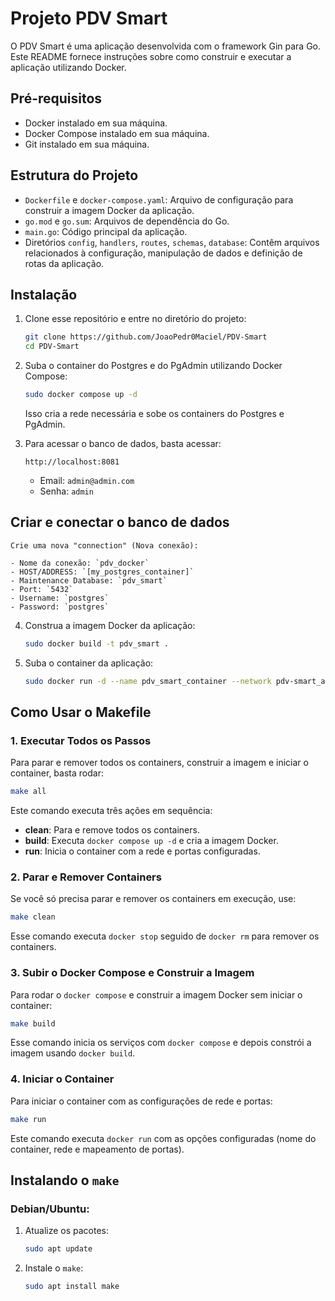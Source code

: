 # Projeto PDV Smart

O PDV Smart é uma aplicação desenvolvida com o framework Gin para Go. Este README fornece instruções sobre como construir e executar a aplicação utilizando Docker.

## Pré-requisitos
- Docker instalado em sua máquina.
- Docker Compose instalado em sua máquina.
- Git instalado em sua máquina.

## Estrutura do Projeto
- `Dockerfile` e `docker-compose.yaml`: Arquivo de configuração para construir a imagem Docker da aplicação.
- `go.mod` e `go.sum`: Arquivos de dependência do Go.
- `main.go`: Código principal da aplicação.
- Diretórios `config`, `handlers`, `routes`, `schemas`, `database`: Contêm arquivos relacionados à configuração, manipulação de dados e definição de rotas da aplicação.

## Instalação
1. Clone esse repositório e entre no diretório do projeto:

    ```bash
    git clone https://github.com/JoaoPedr0Maciel/PDV-Smart
    cd PDV-Smart
    ```

2. Suba o container do Postgres e do PgAdmin utilizando Docker Compose:

    ```bash
    sudo docker compose up -d
    ```

    Isso cria a rede necessária e sobe os containers do Postgres e PgAdmin.

3. Para acessar o banco de dados, basta acessar:

    ```text
    http://localhost:8081
    ```

    - Email: `admin@admin.com`
    - Senha: `admin`

## Criar e conectar o banco de dados
    Crie uma nova "connection" (Nova conexão):

    - Nome da conexão: `pdv_docker`
    - HOST/ADDRESS: `[my_postgres_container]`
    - Maintenance Database: `pdv_smart`
    - Port: `5432`
    - Username: `postgres`
    - Password: `postgres`

4. Construa a imagem Docker da aplicação:

    ```bash
    sudo docker build -t pdv_smart .
    ```

5. Suba o container da aplicação:

    ```bash
    sudo docker run -d --name pdv_smart_container --network pdv-smart_app-network -p 8080:8080 pdv_smart
    ```
    
## Como Usar o Makefile

### 1. Executar Todos os Passos

Para parar e remover todos os containers, construir a imagem e iniciar o container, basta rodar:

```bash
make all
```

Este comando executa três ações em sequência:
- **clean**: Para e remove todos os containers.
- **build**: Executa `docker compose up -d` e cria a imagem Docker.
- **run**: Inicia o container com a rede e portas configuradas.

### 2. Parar e Remover Containers

Se você só precisa parar e remover os containers em execução, use:

```bash
make clean
```

Esse comando executa `docker stop` seguido de `docker rm` para remover os containers.

### 3. Subir o Docker Compose e Construir a Imagem

Para rodar o `docker compose` e construir a imagem Docker sem iniciar o container:

```bash
make build
```

Esse comando inicia os serviços com `docker compose` e depois constrói a imagem usando `docker build`.

### 4. Iniciar o Container

Para iniciar o container com as configurações de rede e portas:

```bash
make run
```

Este comando executa `docker run` com as opções configuradas (nome do container, rede e mapeamento de portas).

## Instalando o `make`

### Debian/Ubuntu:

1. Atualize os pacotes:
   ```bash
   sudo apt update
   ```
2. Instale o `make`:
   ```bash
   sudo apt install make
   ```

